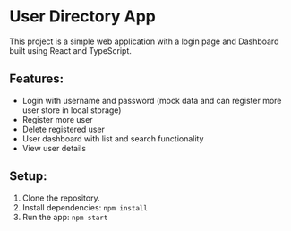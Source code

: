 # User Directory App

This project is a simple web application with a login page and Dashboard built using React and TypeScript.

## Features:
- Login with username and password (mock data and can register more user store in local storage)
- Register more user
- Delete registered user
- User dashboard with list and search functionality
- View user details

## Setup:
1. Clone the repository.
2. Install dependencies: `npm install`
3. Run the app: `npm start`
